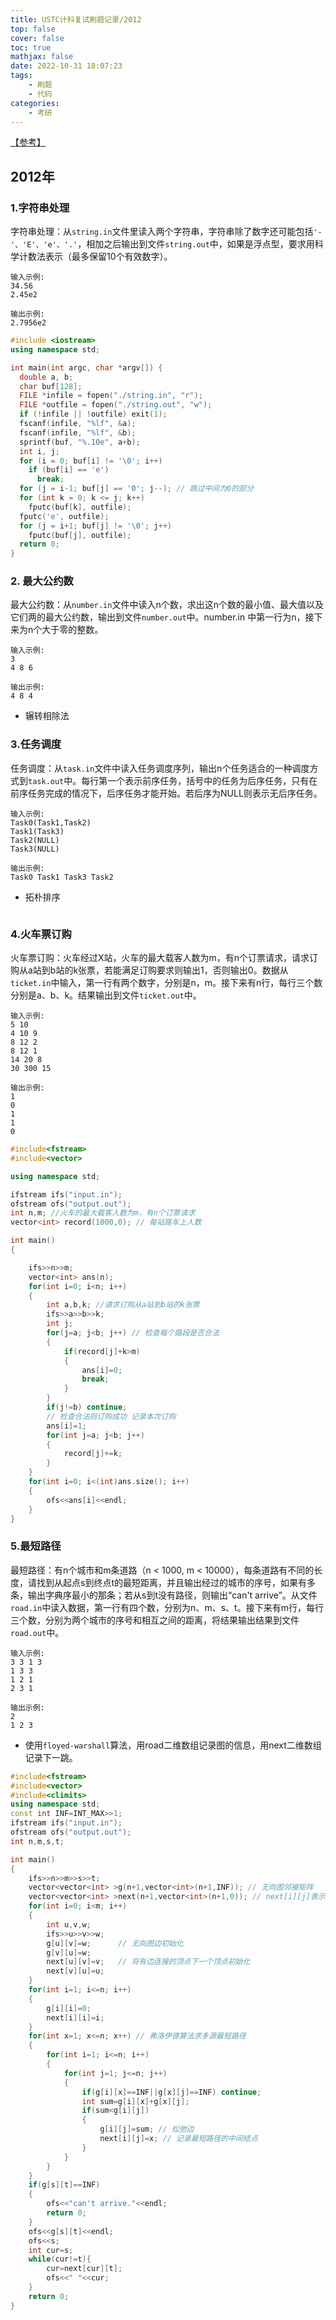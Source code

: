 ```yaml
---
title: USTC计科复试刷题记录/2012
top: false
cover: false
toc: true
mathjax: false
date: 2022-10-31 18:07:23
tags:
	- 刷题
	- 代码
categories:
	- 考研
---
```


[【参考】](https://zdszero.github.io/posts/ustc-test-2012/)

## 2012年

### 1.字符串处理

字符串处理：从`string.in`文件里读入两个字符串，字符串除了数字还可能包括`'-'、'E'、'e'、'.'`，相加之后输出到文件`string.out`中，如果是浮点型，要求用科学计数法表示（最多保留10个有效数字）。

```
输入示例:                       
34.56                                
2.45e2    

输出示例: 
2.7956e2 
```

```cpp
#include <iostream>
using namespace std;

int main(int argc, char *argv[]) {
  double a, b;
  char buf[128];
  FILE *infile = fopen("./string.in", "r");
  FILE *outfile = fopen("./string.out", "w");
  if (!infile || !outfile) exit(1);
  fscanf(infile, "%lf", &a);
  fscanf(infile, "%lf", &b);
  sprintf(buf, "%.10e", a+b);
  int i, j;
  for (i = 0; buf[i] != '\0'; i++)
    if (buf[i] == 'e')
      break;
  for (j = i-1; buf[j] == '0'; j--); // 跳过中间为0的部分
  for (int k = 0; k <= j; k++)
    fputc(buf[k], outfile);
  fputc('e', outfile);
  for (j = i+1; buf[j] != '\0'; j++)
    fputc(buf[j], outfile);
  return 0;
}
```



### 2. 最大公约数

最大公约数：从`number.in`文件中读入n个数，求出这n个数的最小值、最大值以及它们两的最大公约数，输出到文件`number.out`中。number.in 中第一行为n，接下来为n个大于零的整数。 

```
输入示例:
3
4 8 6

输出示例:
4 8 4
```

- 辗转相除法

### 3.任务调度

任务调度：从`task.in`文件中读入任务调度序列，输出n个任务适合的一种调度方式到`task.out`中。每行第一个表示前序任务，括号中的任务为后序任务，只有在前序任务完成的情况下，后序任务才能开始。若后序为NULL则表示无后序任务。

```
输入示例:
Task0(Task1,Task2)
Task1(Task3)
Task2(NULL)
Task3(NULL)

输出示例:
Task0 Task1 Task3 Task2
```

- 拓朴排序

```cpp

```



### 4.火车票订购

火车票订购：火车经过X站，火车的最大载客人数为m，有n个订票请求，请求订购从a站到b站的k张票，若能满足订购要求则输出1，否则输出0。数据从`ticket.in`中输入，第一行有两个数字，分别是n，m。接下来有n行，每行三个数分别是a、b、k。结果输出到文件`ticket.out`中。

```
输入示例:
5 10
4 10 9
8 12 2
8 12 1
14 20 8
30 300 15

输出示例:
1
0
1
1
0
```

```cpp
#include<fstream>
#include<vector>

using namespace std;

ifstream ifs("input.in");
ofstream ofs("output.out");
int n,m; //火车的最大载客人数为m，有n个订票请求
vector<int> record(1000,0); // 每站路车上人数

int main()
{

    ifs>>n>>m;
    vector<int> ans(n);
    for(int i=0; i<n; i++)
    {
        int a,b,k; //请求订购从a站到b站的k张票
        ifs>>a>>b>>k;
        int j;
        for(j=a; j<b; j++) // 检查每个路段是否合法
        {
            if(record[j]+k>m)
            {
                ans[i]=0;
                break;
            }
        }
        if(j!=b) continue;
        // 检查合法则订购成功 记录本次订购
        ans[i]=1;
        for(int j=a; j<b; j++)
        {
            record[j]+=k;
        }
    }
    for(int i=0; i<(int)ans.size(); i++)
    {
        ofs<<ans[i]<<endl;
    }
}
```



### 5.最短路径

最短路径：有n个城市和m条道路（n < 1000, m < 10000），每条道路有不同的长度，请找到从起点s到终点t的最短距离，并且输出经过的城市的序号，如果有多条，输出字典序最小的那条；若从s到t没有路径，则输出“can't arrive”。从文件`road.in`中读入数据，第一行有四个数，分别为n、m、s、t。接下来有m行，每行三个数，分别为两个城市的序号和相互之间的距离，将结果输出结果到文件`road.out`中。

```
输入示例:
3 3 1 3
1 3 3
1 2 1
2 3 1

输出示例:
2
1 2 3
```

- 使用`floyed-warshall`算法，用road二维数组记录图的信息，用next二维数组记录下一跳。

```cpp
#include<fstream>
#include<vector>
#include<climits>
using namespace std;
const int INF=INT_MAX>>1;
ifstream ifs("input.in");
ofstream ofs("output.out");
int n,m,s,t;

int main()
{
    ifs>>n>>m>>s>>t;
    vector<vector<int> >g(n+1,vector<int>(n+1,INF)); // 无向图邻接矩阵
    vector<vector<int> >next(n+1,vector<int>(n+1,0)); // next[i][j]表示i到j最短路径的下一个顶点
    for(int i=0; i<m; i++)
    {
        int u,v,w;
        ifs>>u>>v>>w;
        g[u][v]=w;      // 无向图边初始化
        g[v][u]=w;
        next[u][v]=v;   // 将有边连接的顶点下一个顶点初始化
        next[v][u]=u;
    }
    for(int i=1; i<=n; i++)
    {
        g[i][i]=0;
        next[i][i]=i;
    }
    for(int x=1; x<=n; x++) // 弗洛伊德算法求多源最短路径
    {
        for(int i=1; i<=n; i++)
        {
            for(int j=1; j<=n; j++)
            {
                if(g[i][x]==INF||g[x][j]==INF) continue;
                int sum=g[i][x]+g[x][j];
                if(sum<g[i][j])
                {
                    g[i][j]=sum; // 松弛边
                    next[i][j]=x; // 记录最短路径的中间结点
                }
            }
        }
    }
    if(g[s][t]==INF)
    {
        ofs<<"can't arrive."<<endl;
        return 0;
    }
    ofs<<g[s][t]<<endl;
    ofs<<s;
    int cur=s;
    while(cur!=t){
        cur=next[cur][t];
        ofs<<" "<<cur;
    }
    return 0;
}
```

